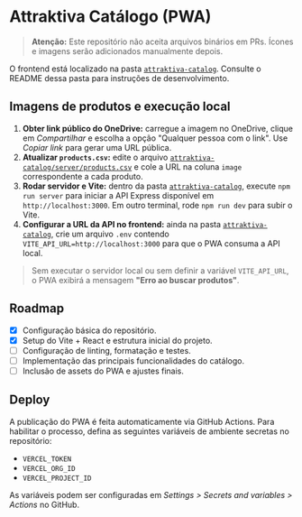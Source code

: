 # Attraktiva Catálogo (PWA)

> **Atenção:** Este repositório não aceita arquivos binários em PRs. Ícones e imagens serão adicionados manualmente depois.

O frontend está localizado na pasta [`attraktiva-catalog`](./attraktiva-catalog). Consulte o README dessa pasta para instruções de desenvolvimento.

## Imagens de produtos e execução local

1. **Obter link público do OneDrive:** carregue a imagem no OneDrive, clique em *Compartilhar* e escolha a opção "Qualquer pessoa com o link". Use *Copiar link* para gerar uma URL pública.
2. **Atualizar `products.csv`:** edite o arquivo [`attraktiva-catalog/server/products.csv`](./attraktiva-catalog/server/products.csv) e cole a URL na coluna `image` correspondente a cada produto.
3. **Rodar servidor e Vite:** dentro da pasta [`attraktiva-catalog`](./attraktiva-catalog), execute `npm run server` para iniciar a API Express disponível em `http://localhost:3000`. Em outro terminal, rode `npm run dev` para subir o Vite.
4. **Configurar a URL da API no frontend:** ainda na pasta [`attraktiva-catalog`](./attraktiva-catalog), crie um arquivo `.env` contendo `VITE_API_URL=http://localhost:3000` para que o PWA consuma a API local.

> Sem executar o servidor local ou sem definir a variável `VITE_API_URL`, o PWA exibirá a mensagem **"Erro ao buscar produtos"**.

## Roadmap

- [x] Configuração básica do repositório.
- [x] Setup do Vite + React e estrutura inicial do projeto.
- [ ] Configuração de linting, formatação e testes.
- [ ] Implementação das principais funcionalidades do catálogo.
- [ ] Inclusão de assets do PWA e ajustes finais.

## Deploy

A publicação do PWA é feita automaticamente via GitHub Actions. Para habilitar o processo, defina as seguintes variáveis de ambiente secretas no repositório:

- `VERCEL_TOKEN`
- `VERCEL_ORG_ID`
- `VERCEL_PROJECT_ID`

As variáveis podem ser configuradas em *Settings > Secrets and variables > Actions* no GitHub.
